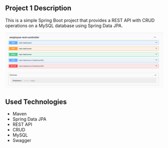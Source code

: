 ## Project 1 Description

This is a simple Spring Boot project that provides a REST API with CRUD operations on a MySQL database using Spring Data JPA.

<img src="screenshot1.PNG"/>

## Used Technologies
- Maven
- Spring Data JPA
- REST API
- CRUD
- MySQL
- Swagger